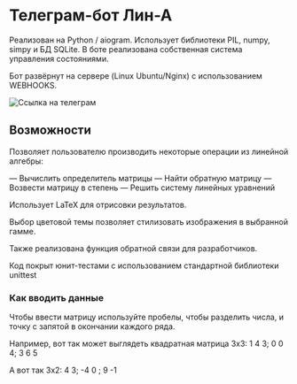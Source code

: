 # Телеграм-бот Лин-А 

Реализован на Python / aiogram.
Использует библиотеки PIL, numpy, simpy и БД SQLite.
В боте реализована собственная система управления состояниями.

Бот развёрнут на сервере (Linux Ubuntu/Nginx) с использованием WEBHOOKS.

![Ссылка на телеграм](https://t.me/lin_a_bot)

## Возможности

Позволяет пользователю производить некоторые операции из линейной алгебры:

— Вычислить определитель матрицы
— Найти обратную матрицу
— Возвести матрицу в степень
— Решить систему линейных уравнений

Использует LaTeX  для отрисовки результатов.

Выбор цветовой темы  позволяет стилизовать изображения в выбранной гамме.

Также реализована функция обратной связи для разработчиков. 

Код покрыт юнит-тестами с использованием стандартной библиотеки unittest

### Как вводить данные

Чтобы ввести матрицу используйте пробелы, чтобы разделить числа, и точку с запятой в окончании каждого ряда.

Например, вот так может выглядеть квадратная матрица 3x3:
1 4 3; 0 0 4; 3 6 5

А вот так 3x2:
4 3; -4 0 ; 9 -1


